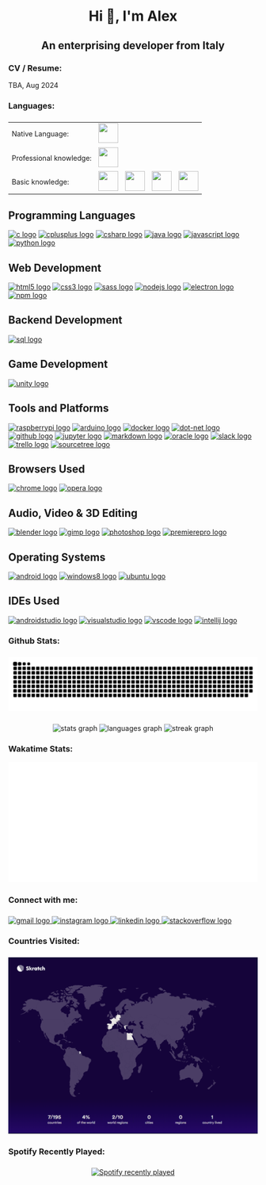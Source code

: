 <h1 align="center">Hi 👋, I'm Alex</h1>

###

<h2 align="center">An enterprising developer from Italy</h2>

###

<h3 align="left">CV / Resume:</h3>
<div>TBA, Aug 2024</div>

###

<h3 align="left">Languages:</h3>

###

<div>
    <table>
      <tr>
        <td>Native Language:</td>
        <td><img src="https://img.icons8.com/office/256/italy.png" width="40" height="40"/></td>
      </tr>
      <tr>
        <td>Professional knowledge:</td>
        <td><img src="https://img.icons8.com/office/256/great-britain.png" width="40" height="40"/></td>
      </tr>
      <tr>
        <td>Basic knowledge:</td>
        <td><img src="https://img.icons8.com/office/256/spain-2.png" width="40" height="40"/></td>
        <td><img src="https://img.icons8.com/office/256/france.png" width="40" height="40"/></td>
        <td><img src="https://img.icons8.com/office/256/norway.png" width="40" height="40"/></td>
        <td><img src="https://img.icons8.com/office/256/portugal.png" width="40" height="40"/></td>
      </tr>
    </table>
</div>

###

<div align="left">
  <div>
    <h2>Programming Languages</h2>
    <a href="https://www.cprogramming.com/"><img src="https://cdn.jsdelivr.net/gh/devicons/devicon/icons/c/c-original.svg" height="40" width="52" alt="c logo" /></a>
    <a href="http://www.cplusplus.com/"><img src="https://cdn.jsdelivr.net/gh/devicons/devicon/icons/cplusplus/cplusplus-original.svg" height="40" width="52" alt="cplusplus logo" /></a>
    <a href="https://docs.microsoft.com/en-us/dotnet/csharp/"><img src="https://cdn.jsdelivr.net/gh/devicons/devicon/icons/csharp/csharp-original.svg" height="40" width="52" alt="csharp logo" /></a>
    <a href="https://www.java.com/"><img src="https://cdn.jsdelivr.net/gh/devicons/devicon/icons/java/java-original.svg" height="40" width="52" alt="java logo" /></a>
    <a href="https://developer.mozilla.org/en-US/docs/Web/JavaScript"><img src="https://cdn.jsdelivr.net/gh/devicons/devicon/icons/javascript/javascript-original.svg" height="40" width="52" alt="javascript logo" /></a>
    <a href="https://www.python.org/"><img src="https://cdn.jsdelivr.net/gh/devicons/devicon/icons/python/python-original.svg" height="40" width="52" alt="python logo" /></a>
  </div>
  <div>
    <h2>Web Development</h2>
    <a href="https://developer.mozilla.org/en-US/docs/Web/HTML"><img src="https://cdn.jsdelivr.net/gh/devicons/devicon/icons/html5/html5-original.svg" height="40" width="52" alt="html5 logo" /></a>
    <a href="https://developer.mozilla.org/en-US/docs/Web/CSS"><img src="https://cdn.jsdelivr.net/gh/devicons/devicon/icons/css3/css3-original.svg" height="40" width="52" alt="css3 logo" /></a>
    <a href="https://sass-lang.com/"><img src="https://cdn.jsdelivr.net/gh/devicons/devicon/icons/sass/sass-original.svg" height="40" width="52" alt="sass logo" /></a>
    <a href="https://nodejs.org/"><img src="https://cdn.jsdelivr.net/gh/devicons/devicon/icons/nodejs/nodejs-original.svg" height="40" width="52" alt="nodejs logo" /></a>
    <a href="https://www.electronjs.org/"><img src="https://cdn.jsdelivr.net/gh/devicons/devicon/icons/electron/electron-original.svg" height="40" width="52" alt="electron logo" /></a>
    <a href="https://www.npmjs.com/"><img src="https://cdn.jsdelivr.net/gh/devicons/devicon/icons/npm/npm-original-wordmark.svg" height="40" width="52" alt="npm logo" /></a>
  </div>
  <div>
    <h2>Backend Development</h2>
    <a href="https://www.mysql.com/"><img src="https://cdn.jsdelivr.net/gh/devicons/devicon/icons/mysql/mysql-original.svg" height="40" width="52" alt="sql logo" /></a>
  </div>
  <div>
    <h2>Game Development</h2>
    <a href="https://unity.com/"><img src="https://cdn.jsdelivr.net/gh/devicons/devicon/icons/unity/unity-original.svg" height="40" width="52" alt="unity logo" /></a>
  </div>
  <div>
    <h2>Tools and Platforms</h2>    
    <a href="https://www.raspberrypi.org/"><img src="https://cdn.jsdelivr.net/gh/devicons/devicon/icons/raspberrypi/raspberrypi-original.svg" height="40" width="52" alt="raspberrypi logo" /></a>
    <a href="https://www.arduino.cc/"><img src="https://cdn.jsdelivr.net/gh/devicons/devicon/icons/arduino/arduino-original.svg" height="40" width="52" alt="arduino logo" /></a>
    <a href="https://www.docker.com/"><img src="https://cdn.jsdelivr.net/gh/devicons/devicon/icons/docker/docker-original.svg" height="40" width="52" alt="docker logo" /></a>
    <a href="https://dotnet.microsoft.com/"><img src="https://cdn.jsdelivr.net/gh/devicons/devicon/icons/dot-net/dot-net-original.svg" height="40" width="52" alt="dot-net logo" /></a>
    <a href="https://github.com/"><img src="https://cdn.jsdelivr.net/gh/devicons/devicon/icons/github/github-original.svg" height="40" width="52" alt="github logo" /></a>
    <a href="https://jupyter.org/"><img src="https://cdn.jsdelivr.net/gh/devicons/devicon/icons/jupyter/jupyter-original.svg" height="40" width="52" alt="jupyter logo" /></a>
    <a href="https://daringfireball.net/projects/markdown/"><img src="https://cdn.jsdelivr.net/gh/devicons/devicon/icons/markdown/markdown-original.svg" height="40" width="52" alt="markdown logo" /></a>
    <a href="https://www.oracle.com/"><img src="https://cdn.jsdelivr.net/gh/devicons/devicon/icons/oracle/oracle-original.svg" height="40" width="52" alt="oracle logo" /></a>
    <a href="https://slack.com/"><img src="https://cdn.jsdelivr.net/gh/devicons/devicon/icons/slack/slack-original.svg" height="40" width="52" alt="slack logo" /></a>
    <a href="https://trello.com/"><img src="https://cdn.jsdelivr.net/gh/devicons/devicon/icons/trello/trello-plain.svg" height="40" width="52" alt="trello logo" /></a>
    <a href="https://www.sourcetreeapp.com/"><img src="https://cdn.jsdelivr.net/gh/devicons/devicon/icons/sourcetree/sourcetree-original.svg" height="40" width="52" alt="sourcetree logo" /></a>
  </div>
  <div>
    <h2>Browsers Used</h2>
    <a href="https://www.google.com/chrome/"><img src="https://cdn.jsdelivr.net/gh/devicons/devicon/icons/chrome/chrome-original.svg" height="40" width="52" alt="chrome logo" /></a>
    <a href="https://www.opera.com/"><img src="https://cdn.jsdelivr.net/gh/devicons/devicon/icons/opera/opera-original.svg" height="40" width="52" alt="opera logo" /></a>
  </div>
  <div>
    <h2>Audio, Video & 3D Editing</h2>
    <a href="https://www.blender.org/"><img src="https://cdn.jsdelivr.net/gh/devicons/devicon/icons/blender/blender-original.svg" height="40" width="52" alt="blender logo" /></a>
    <a href="https://www.gimp.org/"><img src="https://cdn.jsdelivr.net/gh/devicons/devicon/icons/gimp/gimp-original.svg" height="40" width="52" alt="gimp logo" /></a>
    <a href="https://www.adobe.com/products/photoshop.html"><img src="https://cdn.jsdelivr.net/gh/devicons/devicon/icons/photoshop/photoshop-line.svg" height="40" width="52" alt="photoshop logo" /></a>
    <a href="https://www.adobe.com/products/premiere.html"><img src="https://cdn.jsdelivr.net/gh/devicons/devicon/icons/premierepro/premierepro-original.svg" height="40" width="52" alt="premierepro logo" /></a>
  </div>
  <div>
    <h2>Operating Systems</h2>
    <a href="https://www.android.com/"><img src="https://cdn.jsdelivr.net/gh/devicons/devicon/icons/android/android-original.svg" height="40" width="52" alt="android logo" /></a>
    <a href="https://www.microsoft.com/en-us/windows/"><img src="https://cdn.jsdelivr.net/gh/devicons/devicon/icons/windows8/windows8-original.svg" height="40" width="52" alt="windows8 logo" /></a>
    <a href="https://ubuntu.com/"><img src="https://cdn.jsdelivr.net/gh/devicons/devicon/icons/ubuntu/ubuntu-plain.svg" height="40" width="52" alt="ubuntu logo" /></a>
  </div>
  <div>
    <h2>IDEs Used</h2>    
    <a href="https://developer.android.com/studio"><img src="https://cdn.jsdelivr.net/gh/devicons/devicon/icons/androidstudio/androidstudio-original.svg" height="40" width="52" alt="androidstudio logo" /></a>
    <a href="https://visualstudio.microsoft.com/"><img src="https://cdn.jsdelivr.net/gh/devicons/devicon/icons/visualstudio/visualstudio-plain.svg" height="40" width="52" alt="visualstudio logo" /></a>
    <a href="https://code.visualstudio.com/"><img src="https://cdn.jsdelivr.net/gh/devicons/devicon/icons/vscode/vscode-original.svg" height="40" width="52" alt="vscode logo" /></a>
    <a href="https://www.jetbrains.com/idea/"><img src="https://cdn.jsdelivr.net/gh/devicons/devicon/icons/intellij/intellij-original.svg" height="40" width="52" alt="intellij logo" /></a>
  </div>
</div>

###

<h3 align="left">Github Stats:</h3>

###

<img src="https://raw.githubusercontent.com/AlexFiorini/AlexFiorini/output/snake.svg" alt="Snake animation" />

###

<div align="center">
  <img src="https://github-readme-stats.vercel.app/api?username=AlexFiorini&hide_title=false&hide_rank=false&show_icons=true&include_all_commits=true&count_private=true&disable_animations=false&theme=default&locale=en&hide_border=false&order=1" height="150" alt="stats graph"  />
  <img src="https://github-readme-stats.vercel.app/api/top-langs?username=AlexFiorini&locale=en&hide_title=false&layout=compact&card_width=320&langs_count=5&theme=default&hide_border=false&order=2" height="150" alt="languages graph"  />
  <img src="https://streak-stats.demolab.com?user=AlexFiorini&locale=en&mode=weekly&theme=default&hide_border=false&border_radius=5&date_format=j M[ Y]&order=3" height="150" alt="streak graph"  />
</div>

###

<h3 align="left">Wakatime Stats:</h3>

![My Image](metrics.plugin.wakatime.svg)

###

<h3 align="left">Connect with me:</h3>

###

<div align="left">
  <a href="mailto:fiorini.alex48@gmail.com" target="_blank">
    <img src="https://raw.githubusercontent.com/maurodesouza/profile-readme-generator/master/src/assets/icons/social/gmail/default.svg" width="52" height="40" alt="gmail logo"  />
  </a>
  <a href="https://www.instagram.com/alexfiorini_48/" target="_blank">
    <img src="https://raw.githubusercontent.com/maurodesouza/profile-readme-generator/master/src/assets/icons/social/instagram/default.svg" width="52" height="40" alt="instagram logo"  />
  </a>
  <a href="https://www.linkedin.com/in/alex-fiorini-42a669253/" target="_blank">
    <img src="https://raw.githubusercontent.com/maurodesouza/profile-readme-generator/master/src/assets/icons/social/linkedin/default.svg" width="52" height="40" alt="linkedin logo"  />
  </a>
  <a href="https://stackoverflow.com/users/19370254/alex-fiorini" target="_blank">
    <img src="https://raw.githubusercontent.com/maurodesouza/profile-readme-generator/master/src/assets/icons/social/stackoverflow/default.svg" width="52" height="40" alt="stackoverflow logo"  />
  </a>
</div>

###

<h3 align="left">Countries Visited:</h3>

###

[![Website Preview](https://github.com/AlexFiorini/AlexFiorini/blob/28607ff3661fbd8dd5179713fcfaaa65faa517de/Screenshot%202023-09-15%20233639.png)](https://share.skratch.world/7rDVTpAkdt/visited)

###

<h3 align="left">Spotify Recently Played:</h3>

###

<div align="center">
  <a href="https://open.spotify.com/user/z6x5ocln8mcylkymcqxze9u19">
    <img src="https://spotify-recently-played-readme.vercel.app/api?user=z6x5ocln8mcylkymcqxze9u19&count=5&unique=1" alt="Spotify recently played"  />
  </a>
</div>

###
